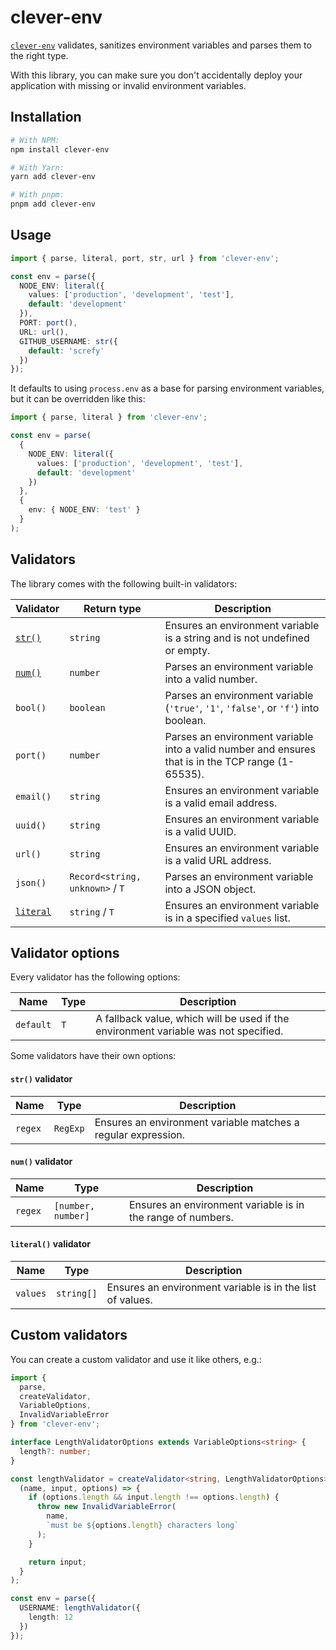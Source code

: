 # clever-env

[`clever-env`][clever-env] validates, sanitizes environment variables and parses them to the right type.

With this library, you can make sure you don't accidentally deploy your application with missing or invalid environment variables.

## Installation

```bash
# With NPM:
npm install clever-env

# With Yarn:
yarn add clever-env

# With pnpm:
pnpm add clever-env
```

## Usage

```ts
import { parse, literal, port, str, url } from 'clever-env';

const env = parse({
  NODE_ENV: literal({
    values: ['production', 'development', 'test'],
    default: 'development'
  }),
  PORT: port(),
  URL: url(),
  GITHUB_USERNAME: str({
    default: 'screfy'
  })
});
```

It defaults to using `process.env` as a base for parsing environment variables, but it can be overridden like this:

```ts
import { parse, literal } from 'clever-env';

const env = parse(
  {
    NODE_ENV: literal({
      values: ['production', 'development', 'test'],
      default: 'development'
    })
  },
  {
    env: { NODE_ENV: 'test' }
  }
);
```

## Validators

The library comes with the following built-in validators:

| Validator                       | Return type                     | Description                                                                                        |
| ------------------------------- | ------------------------------- | -------------------------------------------------------------------------------------------------- |
| [`str()`](#str-validator)       | `string`                        | Ensures an environment variable is a string and is not undefined or empty.                         |
| [`num()`](#num-validator)       | `number`                        | Parses an environment variable into a valid number.                                                |
| `bool()`                        | `boolean`                       | Parses an environment variable (`'true'`, `'1'`, `'false'`, or `'f'`) into boolean.                |
| `port()`                        | `number`                        | Parses an environment variable into a valid number and ensures that is in the TCP range (1-65535). |
| `email()`                       | `string`                        | Ensures an environment variable is a valid email address.                                          |
| `uuid()`                        | `string`                        | Ensures an environment variable is a valid UUID.                                                   |
| `url()`                         | `string`                        | Ensures an environment variable is a valid URL address.                                            |
| `json()`                        | `Record<string, unknown>` / `T` | Parses an environment variable into a JSON object.                                                 |
| [`literal`](#literal-validator) | `string` / `T`                  | Ensures an environment variable is in a specified `values` list.                                   |

## Validator options

Every validator has the following options:

| Name      | Type | Description                                                                         |
| --------- | ---- | ----------------------------------------------------------------------------------- |
| `default` | `T`  | A fallback value, which will be used if the environment variable was not specified. |

Some validators have their own options:

#### `str()` validator

| Name    | Type     | Description                                                   |
| ------- | -------- | ------------------------------------------------------------- |
| `regex` | `RegExp` | Ensures an environment variable matches a regular expression. |

#### `num()` validator

| Name    | Type               | Description                                                 |
| ------- | ------------------ | ----------------------------------------------------------- |
| `regex` | `[number, number]` | Ensures an environment variable is in the range of numbers. |

#### `literal()` validator

| Name     | Type       | Description                                               |
| -------- | ---------- | --------------------------------------------------------- |
| `values` | `string[]` | Ensures an environment variable is in the list of values. |

## Custom validators

You can create a custom validator and use it like others, e.g.:

```ts
import {
  parse,
  createValidator,
  VariableOptions,
  InvalidVariableError
} from 'clever-env';

interface LengthValidatorOptions extends VariableOptions<string> {
  length?: number;
}

const lengthValidator = createValidator<string, LengthValidatorOptions>(
  (name, input, options) => {
    if (options.length && input.length !== options.length) {
      throw new InvalidVariableError(
        name,
        `must be ${options.length} characters long`
      );
    }

    return input;
  }
);

const env = parse({
  USERNAME: lengthValidator({
    length: 12
  })
});
```

[clever-env]: https://npmjs.com/clever-env
